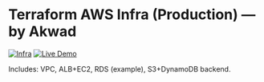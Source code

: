 # Terraform AWS Infra (Production) — by **Akwad**

[![Infra](https://img.shields.io/badge/terraform-provisioned-blueviolet)](#)
[![Live Demo](https://img.shields.io/badge/demo-online-brightgreen)](https://demo.akwad.dev/infra)

Includes: VPC, ALB+EC2, RDS (example), S3+DynamoDB backend.
